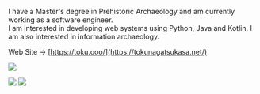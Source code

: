 
I have a Master's degree in Prehistoric Archaeology and am currently working as a software engineer.  
I am interested in developing web systems using Python, Java and Kotlin. I am also interested in information archaeology.

Web Site -> [https://toku.ooo/](https://tokunagatsukasa.net/)

![](http://github-profile-summary-cards.vercel.app/api/cards/profile-details?username=toooku&theme=graywhite)

![](http://github-profile-summary-cards.vercel.app/api/cards/repos-per-language?username=toooku&theme=graywhite)
![](http://github-profile-summary-cards.vercel.app/api/cards/productive-time?username=toooku&theme=graywhite&utcOffset=8)

